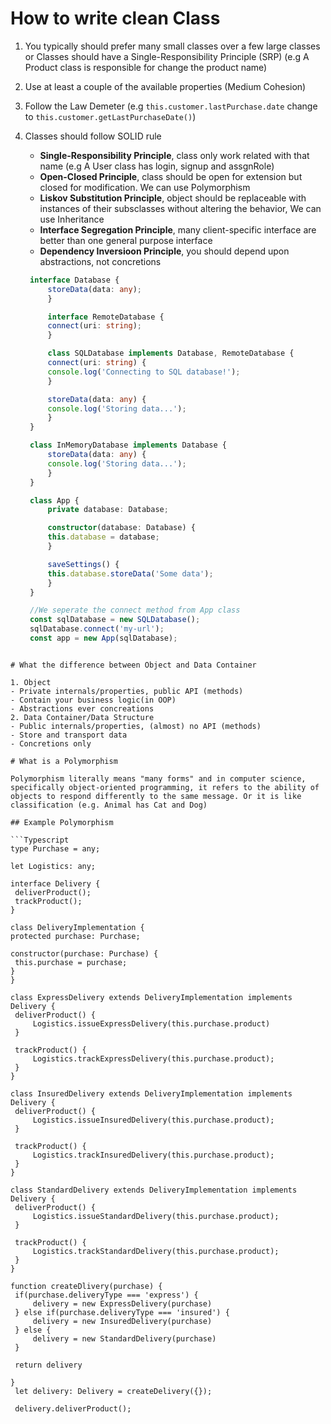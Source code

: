# How to write clean Class

1. You typically should prefer many small classes over a few large classes or Classes should have a Single-Responsibility Principle (SRP) (e.g A Product class is responsible for change the product name)
2. Use at least a couple of the available properties (Medium Cohesion)
3. Follow the Law Demeter (e.g `this.customer.lastPurchase.date` change to `this.customer.getLastPurchaseDate()`)
4. Classes should follow SOLID rule

   - **Single-Responsibility Principle**, class only work related with that name (e.g A User class has login, signup and assgnRole)
   - **Open-Closed Principle**, class should be open for extension but closed for modification. We can use Polymorphism
   - **Liskov Substitution Principle**, object should be replaceable with instances of their subsclasses without altering the behavior, We can use Inheritance
   - **Interface Segregation Principle**, many client-specific interface are better than one general purpose interface
   - **Dependency Inversioon Principle**, you should depend upon abstractions, not concretions

   ```Typescript
    interface Database {
        storeData(data: any);
        }

        interface RemoteDatabase {
        connect(uri: string);
        }

        class SQLDatabase implements Database, RemoteDatabase {
        connect(uri: string) {
        console.log('Connecting to SQL database!');
        }

        storeData(data: any) {
        console.log('Storing data...');
        }
    }

    class InMemoryDatabase implements Database {
        storeData(data: any) {
        console.log('Storing data...');
        }
    }

    class App {
        private database: Database;

        constructor(database: Database) {
        this.database = database;
        }

        saveSettings() {
        this.database.storeData('Some data');
        }
    }

    //We seperate the connect method from App class
    const sqlDatabase = new SQLDatabase();
    sqlDatabase.connect('my-url');
    const app = new App(sqlDatabase);
   ```

````

# What the difference between Object and Data Container

1. Object
- Private internals/properties, public API (methods)
- Contain your business logic(in OOP)
- Abstractions ever concreations
2. Data Container/Data Structure
- Public internals/properties, (almost) no API (methods)
- Store and transport data
- Concretions only

# What is a Polymorphism

Polymorphism literally means "many forms" and in computer science, specifically object-oriented programming, it refers to the ability of objects to respond differently to the same message. Or it is like classification (e.g. Animal has Cat and Dog)

## Example Polymorphism

```Typescript
type Purchase = any;

let Logistics: any;

interface Delivery {
 deliverProduct();
 trackProduct();
}

class DeliveryImplementation {
protected purchase: Purchase;

constructor(purchase: Purchase) {
 this.purchase = purchase;
}
}

class ExpressDelivery extends DeliveryImplementation implements Delivery {
 deliverProduct() {
     Logistics.issueExpressDelivery(this.purchase.product)
 }

 trackProduct() {
     Logistics.trackExpressDelivery(this.purchase.product);
 }
}

class InsuredDelivery extends DeliveryImplementation implements Delivery {
 deliverProduct() {
     Logistics.issueInsuredDelivery(this.purchase.product);
 }

 trackProduct() {
     Logistics.trackInsuredDelivery(this.purchase.product);
 }
}

class StandardDelivery extends DeliveryImplementation implements Delivery {
 deliverProduct() {
     Logistics.issueStandardDelivery(this.purchase.product);
 }

 trackProduct() {
     Logistics.trackStandardDelivery(this.purchase.product);
 }
}

function createDlivery(purchase) {
 if(purchase.deliveryType === 'express') {
     delivery = new ExpressDelivery(purchase)
 } else if(purchase.deliveryType === 'insured') {
     delivery = new InsuredDelivery(purchase)
 } else {
     delivery = new StandardDelivery(purchase)
 }

 return delivery

}
 let delivery: Delivery = createDelivery({});

 delivery.deliverProduct();

````
